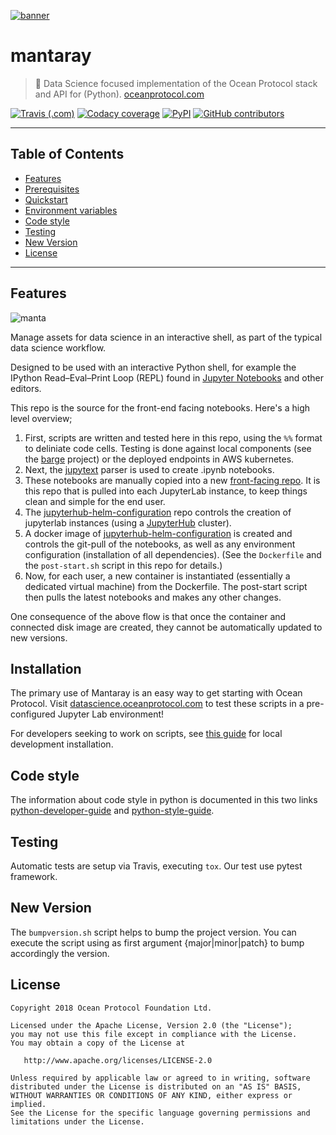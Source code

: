 [![banner](https://raw.githubusercontent.com/oceanprotocol/art/master/github/repo-banner%402x.png)](https://oceanprotocol.com)

# mantaray

>    🐙 Data Science focused implementation of the Ocean Protocol stack and API for (Python).
>    [oceanprotocol.com](https://oceanprotocol.com)

[![Travis (.com)](https://img.shields.io/travis/com/oceanprotocol/mantaray.svg)](https://travis-ci.com/oceanprotocol/mantaray)
[![Codacy coverage](https://img.shields.io/codacy/coverage/de067a9402c64b989c76b27cfc74fefe.svg)](https://app.codacy.com/project/ocean-protocol/mantaray/dashboard)
[![PyPI](https://img.shields.io/pypi/v/mantaray.svg)](https://pypi.org/project/mantaray/)
[![GitHub contributors](https://img.shields.io/github/contributors/oceanprotocol/mantaray.svg)](https://github.com/oceanprotocol/mantaray/graphs/contributors)

---

## Table of Contents

  - [Features](#features)
  - [Prerequisites](#prerequisites)
  - [Quickstart](#quickstart)
  - [Environment variables](#environment-variables)
  - [Code style](#code-style)
  - [Testing](#testing)
  - [New Version](#new-version)
  - [License](#license)

---

## Features
![manta](doc/img/manta_small.jpg)

Manage assets for data science in an interactive shell, as part of the
typical data science workflow.

Designed to be used with an interactive Python shell, for example the IPython
Read–Eval–Print Loop (REPL) found in [Jupyter Notebooks](http://jupyter.org/)
and other editors.

This repo is the source for the front-end facing notebooks. Here's a high level overview; 
1. First, scripts are written and tested here in this repo, using the `%%` format to deliniate code cells. Testing is done against local components (see the [barge](https://github.com/oceanprotocol/barge) project) or the deployed endpoints in AWS kubernetes. 
1. Next, the [jupytext](https://github.com/mwouts/jupytext) parser is used to create .ipynb notebooks. 
1. These notebooks are manually copied into a new [front-facing repo](https://github.com/oceanprotocol/mantaray_jupyter). It is this repo that is pulled into each JupyterLab instance, to keep things clean and simple for the end user. 
1. The [jupyterhub-helm-configuration](https://github.com/oceanprotocol/jupyterhub-helm-configuration) repo controls the creation of jupyterlab instances (using a [JupyterHub](https://jupyter.org/hub) cluster). 
1. A docker image of [jupyterhub-helm-configuration](https://github.com/oceanprotocol/jupyterhub-helm-configuration) is created and controls the git-pull of the notebooks, as well as any environment configuration (installation of all dependencies). (See the `Dockerfile` and the `post-start.sh` script in this repo for details.)
1. Now, for each user, a new container is instantiated (essentially a dedicated virtual machine) from the Dockerfile. The post-start script then pulls the latest notebooks and makes any other changes. 

One consequence of the above flow is that once the container and connected disk image are created, they cannot be automatically updated to new versions. 

## Installation

The primary use of Mantaray is an easy way to get starting with Ocean Protocol. Visit [datascience.oceanprotocol.com](https://datascience.oceanprotocol.com/) to test these scripts in a pre-configured Jupyter Lab environment! 

For developers seeking to work on scripts, see [this guide](doc/installation.md) for local development installation. 

## Code style

The information about code style in python is documented in this two links [python-developer-guide](https://github.com/oceanprotocol/dev-ocean/blob/master/doc/development/python-developer-guide.md)
and [python-style-guide](https://github.com/oceanprotocol/dev-ocean/blob/master/doc/development/python-style-guide.md).
​    

## Testing

Automatic tests are setup via Travis, executing `tox`.
Our test use pytest framework.

## New Version

The `bumpversion.sh` script helps to bump the project version. You can execute the script using as first argument {major|minor|patch} to bump accordingly the version.

## License

```
Copyright 2018 Ocean Protocol Foundation Ltd.

Licensed under the Apache License, Version 2.0 (the "License");
you may not use this file except in compliance with the License.
You may obtain a copy of the License at

   http://www.apache.org/licenses/LICENSE-2.0

Unless required by applicable law or agreed to in writing, software
distributed under the License is distributed on an "AS IS" BASIS,
WITHOUT WARRANTIES OR CONDITIONS OF ANY KIND, either express or implied.
See the License for the specific language governing permissions and
limitations under the License.

```
